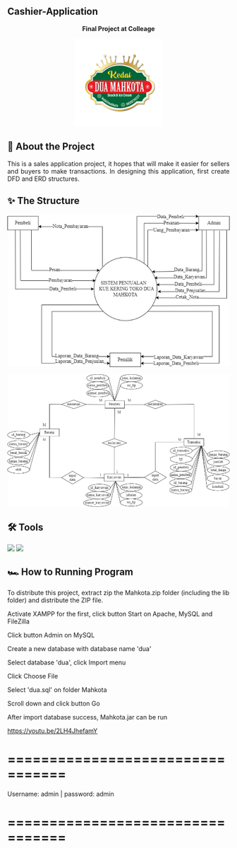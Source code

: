 ## Cashier-Application
<div align="center">
    <p><b>Final Project at Colleage</b></p>
    <img src="https://github.com/destnayu/Cashier-Application/blob/master/Mahkota/src/gambar/logo1.jpeg" height="200">
  </a>
</div>

## 📑 About the Project

<p align="justify">This is a sales application project, it hopes that will make it easier for sellers and buyers to make transactions. In designing this application, first create DFD and ERD structures.</p>

## ✨ The Structure
<div align="center">
  <img src="https://github.com/destnayu/test/blob/master/Diagram_Konteks.jpg">
  <p> </p>
  <img src="https://github.com/destnayu/test/blob/master/ERD_JURNAL.jpg">
  </a>
</div>

## 🛠 Tools
<p>
  <img src="https://github.com/detain/svg-logos/blob/master/svg/netbeans.svg" height="80" />
  <img src="https://www.vectorlogo.zone/logos/mysql/mysql-ar21.svg" height="60" />
</p>

## 🏎️ How to Running Program
  <p>To distribute this project, extract zip the Mahkota.zip folder (including the lib folder) and distribute the ZIP file.</p
  <p>Activate XAMPP for the first, click button Start on Apache, MySQL and FileZilla</p>
  <p>Click button Admin on MySQL</p>
  <p>Create a new database with database name 'dua'</p>
  <p>Select database 'dua', click Import menu</p>
  <p>Click Choose File</p>
  <p>Select 'dua.sql' on folder Mahkota</p>
  <p>Scroll down and click button Go</p>
  <p>After import database success, Mahkota.jar can be run</p>
  
  https://youtu.be/2LH4JhefamY

# =================================
  Username: admin | password: admin
# =================================
